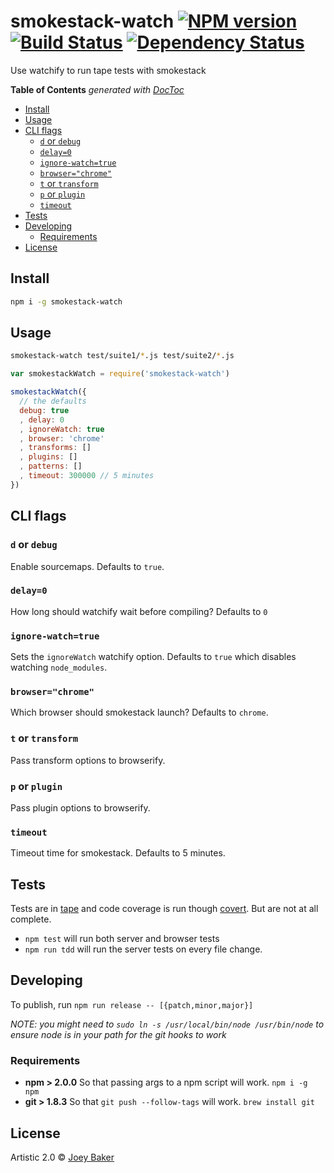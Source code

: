 # smokestack-watch [![NPM version][npm-image]][npm-url] [![Build Status][travis-image]][travis-url] [![Dependency Status][daviddm-url]][daviddm-image]

Use watchify to run tape tests with smokestack

<!-- START doctoc generated TOC please keep comment here to allow auto update -->
<!-- DON'T EDIT THIS SECTION, INSTEAD RE-RUN doctoc TO UPDATE -->
**Table of Contents**  *generated with [DocToc](http://doctoc.herokuapp.com/)*

- [Install](#install)
- [Usage](#usage)
- [CLI flags](#cli-flags)
  - [`d` or `debug`](#d-or-debug)
  - [`delay=0`](#delay=0)
  - [`ignore-watch=true`](#ignore-watch=true)
  - [`browser="chrome"`](#browser=chrome)
  - [`t` or `transform`](#t-or-transform)
  - [`p` or `plugin`](#p-or-plugin)
  - [`timeout`](#timeout)
- [Tests](#tests)
- [Developing](#developing)
  - [Requirements](#requirements)
- [License](#license)

<!-- END doctoc generated TOC please keep comment here to allow auto update -->

## Install

```sh
npm i -g smokestack-watch
```


## Usage

```sh
smokestack-watch test/suite1/*.js test/suite2/*.js
```

```js
var smokestackWatch = require('smokestack-watch')

smokestackWatch({
  // the defaults
  debug: true
  , delay: 0
  , ignoreWatch: true
  , browser: 'chrome'
  , transforms: []
  , plugins: []
  , patterns: []
  , timeout: 300000 // 5 minutes
})
```

## CLI flags
### `d` or `debug`
Enable sourcemaps. Defaults to `true`.

### `delay=0`
How long should watchify wait before compiling? Defaults to `0`

### `ignore-watch=true`
Sets the `ignoreWatch` watchify option. Defaults to `true` which disables watching `node_modules`.

### `browser="chrome"`
Which browser should smokestack launch? Defaults to `chrome`.

### `t` or `transform`
Pass transform options to browserify.

### `p` or `plugin`
Pass plugin options to browserify.

### `timeout`
Timeout time for smokestack. Defaults to 5 minutes.

## Tests
Tests are in [tape](https://github.com/substack/tape) and code coverage is run though [covert](https://github.com/substack/covert). But are not at all complete.

* `npm test` will run both server and browser tests
* `npm run tdd` will run the server tests on every file change.

## Developing
To publish, run `npm run release -- [{patch,minor,major}]`

_NOTE: you might need to `sudo ln -s /usr/local/bin/node /usr/bin/node` to ensure node is in your path for the git hooks to work_

### Requirements
* **npm > 2.0.0** So that passing args to a npm script will work. `npm i -g npm`
* **git > 1.8.3** So that `git push --follow-tags` will work. `brew install git`

## License

Artistic 2.0 © [Joey Baker](https://byjoeybaker.com)


[npm-url]: https://npmjs.org/package/smokestack-watch
[npm-image]: https://badge.fury.io/js/smokestack-watch.svg
[travis-url]: https://travis-ci.org/joeybaker/smokestack-watch
[travis-image]: https://travis-ci.org/joeybaker/smokestack-watch.svg?branch=master
[daviddm-url]: https://david-dm.org/joeybaker/smokestack-watch.svg?theme=shields.io
[daviddm-image]: https://david-dm.org/joeybaker/smokestack-watch

